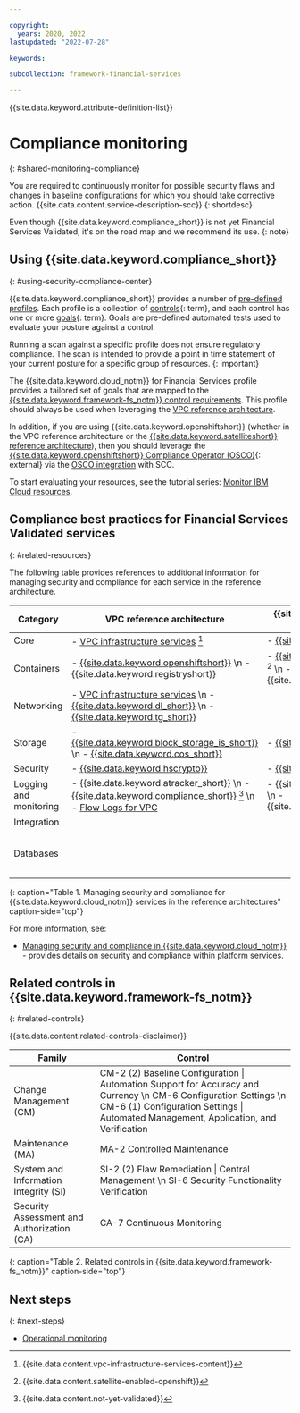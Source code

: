 ```yaml
---

copyright:
  years: 2020, 2022
lastupdated: "2022-07-28"

keywords: 

subcollection: framework-financial-services

---
```


{{site.data.keyword.attribute-definition-list}}

# Compliance monitoring
{: #shared-monitoring-compliance}



You are required to continuously monitor for possible security flaws and changes in baseline configurations for which you should take corrective action. {{site.data.content.service-description-scc}}
{: shortdesc}

Even though {{site.data.keyword.compliance_short}} is not yet Financial Services Validated, it's on the road map and we recommend its use. 
{: note}

## Using {{site.data.keyword.compliance_short}}
{: #using-security-compliance-center}

{{site.data.keyword.compliance_short}} provides a number of [pre-defined profiles](/docs/security-compliance?topic=security-compliance-predefined-profiles). Each profile is a collection of [controls](#x2018434){: term}, and each control has one or more [goals](#x2117978){: term}. Goals are pre-defined automated tests used to evaluate your posture against a control.

Running a scan against a specific profile does not ensure regulatory compliance. The scan is intended to provide a point in time statement of your current posture for a specific group of resources.
{: important}

The {{site.data.keyword.cloud_notm}} for Financial Services profile provides a tailored set of goals that are mapped to the [{{site.data.keyword.framework-fs_notm}} control requirements](/docs/allowlist/framework-financial-services?topic=framework-financial-services-about#framework-control-requirements). This profile should always be used when leveraging the [VPC reference architecture](/docs/allowlist/framework-financial-services?topic=framework-financial-services-vpc-architecture-about).

In addition, if you are using {{site.data.keyword.openshiftshort}} (whether in the VPC reference architecture or the [{{site.data.keyword.satelliteshort}} reference architecture](/docs/allowlist/framework-financial-services?topic=framework-financial-services-satellite-architecture-about)), then you should leverage the [{{site.data.keyword.openshiftshort}} Compliance Operator (OSCO)](https://github.com/openshift/compliance-operator){: external} via the [OSCO integration](/docs/security-compliance?topic=security-compliance-setup-osco) with SCC.

To start evaluating your resources, see the tutorial series: [Monitor IBM Cloud resources](/docs/security-compliance?topic=security-compliance-ibm-credential).

## Compliance best practices for Financial Services Validated services
{: #related-resources}



The following table provides references to additional information for managing security and compliance for each service in the reference architecture.



| Category | VPC reference architecture | {{site.data.keyword.satelliteshort}} reference architecture | Optional for both |
|----------|-------------------|-------------------|-------------------|
| Core  | - [VPC infrastructure services](/docs/vpc?topic=vpc-manage-security-compliance) [^tabletext] | - [{{site.data.keyword.satelliteshort}}](/docs/satellite?topic=satellite-compliance#platform-compliance) | |
| Containers  | - [{{site.data.keyword.openshiftshort}}](/docs/openshift?topic=openshift-manage-security-compliance) \n - {{site.data.keyword.registryshort}} | - [{{site.data.keyword.openshiftshort}}](/docs/openshift?topic=openshift-manage-security-compliance) [^tabletext-satellite-enabled-openshift] \n - {{site.data.keyword.registryshort}} |  |
| Networking | - [VPC infrastructure services](/docs/vpc?topic=vpc-manage-security-compliance) \n - [{{site.data.keyword.dl_short}}](/docs/dl?topic=dl-manage-security-compliance) \n - [{{site.data.keyword.tg_short}}](/docs/transit-gateway?topic=transit-gateway-manage-security-compliance) |  |  |
| Storage  | - [{{site.data.keyword.block_storage_is_short}}](/docs/vpc?topic=vpc-manage-security-compliance) \n - [{{site.data.keyword.cos_short}}](/docs/cloud-object-storage?topic=cloud-object-storage-manage-security-compliance) | - [{{site.data.keyword.cos_short}}](/docs/cloud-object-storage?topic=cloud-object-storage-manage-security-compliance) |  |
| Security  | - [{{site.data.keyword.hscrypto}}](/docs/hs-crypto?topic=hs-crypto-manage-security-compliance) | - [{{site.data.keyword.hscrypto}}](/docs/hs-crypto?topic=hs-crypto-manage-security-compliance) | - [{{site.data.keyword.appid_short_notm}}](/docs/appid?topic=appid-manage-security-compliance) |
| Logging and monitoring   | - {{site.data.keyword.atracker_short}} \n - {{site.data.keyword.compliance_short}} [^tabletext-not-yet-validated]  \n - [Flow Logs for VPC](/docs/vpc?topic=vpc-manage-security-compliance)  | - {{site.data.keyword.atracker_short}} \n - {{site.data.keyword.compliance_short}} | |
| Integration  | |   | - {{site.data.keyword.messagehub}} |
| Databases  |  |  | - [{{site.data.keyword.ihsdbaas_mongodb_full}}](/docs/hyper-protect-dbaas-for-mongodb?topic=hyper-protect-dbaas-for-mongodb-manage-security-compliance) \n - [{{site.data.keyword.ihsdbaas_postgresql_full}}](/docs/hyper-protect-dbaas-for-postgresql?topic=hyper-protect-dbaas-for-postgresql-manage-security-compliance) | |
{: caption="Table 1. Managing security and compliance for {{site.data.keyword.cloud_notm}} services in the reference architectures" caption-side="top"}

[^tabletext]: {{site.data.content.vpc-infrastructure-services-content}}

[^tabletext-satellite-enabled-openshift]: {{site.data.content.satellite-enabled-openshift}}

[^tabletext-not-yet-validated]: {{site.data.content.not-yet-validated}}

For more information, see:

* [Managing security and compliance in {{site.data.keyword.cloud_notm}}](/docs/overview?topic=overview-manage-security-compliance) - provides details on security and compliance within platform services.

## Related controls in {{site.data.keyword.framework-fs_notm}} 
{: #related-controls}

{{site.data.content.related-controls-disclaimer}}

| Family              | Control                                           |
|---------------------|---------------------------------------------------|
| Change Management (CM) | CM-2 (2) Baseline Configuration &#124; Automation Support for Accuracy and Currency \n CM-6 Configuration Settings \n CM-6 (1) Configuration Settings &#124; Automated Management, Application, and Verification   |
| Maintenance (MA) | MA-2 Controlled Maintenance   |
| System and Information Integrity (SI) | SI-2 (2) Flaw Remediation &#124; Central Management \n SI-6 Security Functionality Verification   |
| Security Assessment and Authorization (CA) | CA-7 Continuous Monitoring    |
{: caption="Table 2. Related controls in {{site.data.keyword.framework-fs_notm}}" caption-side="top"}

## Next steps
{: #next-steps}

* [Operational monitoring](/docs/allowlist/framework-financial-services?topic=framework-financial-services-vpc-architecture-monitoring-operational)
